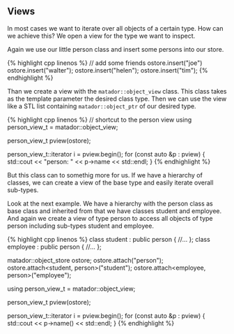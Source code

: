 ## Views

In most cases we want to iterate over all objects of a certain
type. How can we achieve this? We open a view for the type we want
to inspect.

Again we use our little person class and insert some persons into
our store.

{% highlight cpp linenos %}
  // add some friends
  ostore.insert<person>("joe")
  ostore.insert<person>("walter");
  ostore.insert<person>("helen");
  ostore.insert<person>("tim");
{% endhighlight %}

Than we create a view with the ```matador::object_view``` class. This class
takes as the template parameter the desired class type. Then we can
use the view like a STL list containing ```matador::object_ptr``` of our
desired type.

{% highlight cpp linenos %}
  // shortcut to the person view
  using person_view_t = matador::object_view<person>;

  person_view_t pview(ostore);

  person_view_t::iterator i = pview.begin();
  for (const auto &p : pview) {
    std::cout << "person: " << p->name << std::endl;
  }
{% endhighlight %}

But this class can to somethig more for us. If we have a hierarchy
of classes, we can create a view of the base type and easily iterate
overall sub-types.

Look at the next example. We have a hierarchy with the person class
as base class and inherited from that we have classes student and
employee.
And again we create a view of type person to access all objects of
type person including sub-types student and employee.

{% highlight cpp linenos %}
  class student : public person { //... };
  class employee : public person { //... };

  matador::object_store ostore;
  ostore.attach<person>("person");
  ostore.attach<student, person>("student");
  ostore.attach<employee, person>("employee");

  using person_view_t = matador::object_view<person>;

  person_view_t pview(ostore);

  person_view_t::iterator i = pview.begin();
  for (const auto &p : pview) {
    std::cout << p->name() << std::endl;
  }
{% endhighlight %}
